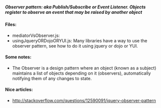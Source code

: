 ##### Observer pattern: aka Publish/Subscribe or Event Listener. Objects register to observe an event that may be raised by another object

#### Files:
+ mediatorVsObserver.js: 
+ usingJqueryORDojoORYUI.js: Many libraries have a way to use the observer pattern, see how to do it using jquery or dojo or YUI.

#### Some notes:
+ The Observer is a design pattern where an object (known as a subject) maintains a list of objects depending on it (observers), automatically notifying them of any changes to state.

#### Nice articles:
+ http://stackoverflow.com/questions/12590091/jquery-observer-pattern